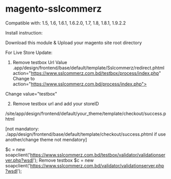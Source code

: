 # magento-sslcommerz

Compatible with: 1.5, 1.6, 1.6.1, 1.6.2.0, 1.7, 1.8, 1.8.1, 1.9.2.2

Install instruction:

Download this module & Upload your magento site root directory  


For Live Store Update:

1. Remove testbox  Url  Value .app/design/frontend/base/default/template/Sslcommerz/redirect.phtml
action="https://www.sslcommerz.com.bd/testbox/process/index.php" Change to 
action="https://www.sslcommerz.com.bd/process/index.php">


<input type="hidden" name="store_id" value="test"> Change value="testbox" 

2. Remove testbox url and add your storeID

/site/app/design/frontend/default/your_theme/template/checkout/success.phtml 

[not mandatory: ./app/design/frontend/base/default/template/checkout/success.phtml if use another/change theme not mendatory]


$c = new soapclient('https://www.sslcommerz.com.bd/testbox/validator/validationserver.php?wsdl');  Remove testbox
$c = new soapclient('https://www.sslcommerz.com.bd/validator/validationserver.php?wsdl');
